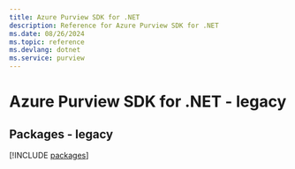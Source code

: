 ```yaml
---
title: Azure Purview SDK for .NET
description: Reference for Azure Purview SDK for .NET
ms.date: 08/26/2024
ms.topic: reference
ms.devlang: dotnet
ms.service: purview
---
```

# Azure Purview SDK for .NET - legacy
## Packages - legacy
[!INCLUDE [packages](purview-index.md)]